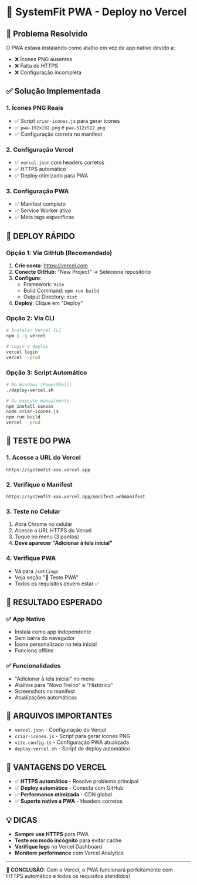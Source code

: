 # 🚀 SystemFit PWA - Deploy no Vercel

## 🎯 Problema Resolvido

O PWA estava instalando como atalho em vez de app nativo devido a:
- ❌ Ícones PNG ausentes
- ❌ Falta de HTTPS
- ❌ Configuração incompleta

## ✅ Solução Implementada

### 1. Ícones PNG Reais
- ✅ Script `criar-icones.js` para gerar ícones
- ✅ `pwa-192x192.png` e `pwa-512x512.png`
- ✅ Configuração correta no manifest

### 2. Configuração Vercel
- ✅ `vercel.json` com headers corretos
- ✅ HTTPS automático
- ✅ Deploy otimizado para PWA

### 3. Configuração PWA
- ✅ Manifest completo
- ✅ Service Worker ativo
- ✅ Meta tags específicas

## 🚀 DEPLOY RÁPIDO

### Opção 1: Via GitHub (Recomendado)
1. **Crie conta**: https://vercel.com
2. **Conecte GitHub**: "New Project" → Selecione repositório
3. **Configure**:
   - Framework: `Vite`
   - Build Command: `npm run build`
   - Output Directory: `dist`
4. **Deploy**: Clique em "Deploy"

### Opção 2: Via CLI
```bash
# Instalar Vercel CLI
npm i -g vercel

# Login e deploy
vercel login
vercel --prod
```

### Opção 3: Script Automático
```bash
# No Windows (PowerShell)
./deploy-vercel.sh

# Ou execute manualmente:
npm install canvas
node criar-icones.js
npm run build
vercel --prod
```

## 🧪 TESTE DO PWA

### 1. Acesse a URL do Vercel
```
https://systemfit-xxx.vercel.app
```

### 2. Verifique o Manifest
```
https://systemfit-xxx.vercel.app/manifest.webmanifest
```

### 3. Teste no Celular
1. Abra Chrome no celular
2. Acesse a URL HTTPS do Vercel
3. Toque no menu (3 pontos)
4. **Deve aparecer "Adicionar à tela inicial"**

### 4. Verifique PWA
- Vá para `/settings`
- Veja seção "🧪 Teste PWA"
- Todos os requisitos devem estar ✅

## 📱 RESULTADO ESPERADO

### ✅ App Nativo
- Instala como app independente
- Sem barra do navegador
- Ícone personalizado na tela inicial
- Funciona offline

### ✅ Funcionalidades
- "Adicionar à tela inicial" no menu
- Atalhos para "Novo Treino" e "Histórico"
- Screenshots no manifest
- Atualizações automáticas

## 🔧 ARQUIVOS IMPORTANTES

- `vercel.json` - Configuração do Vercel
- `criar-icones.js` - Script para gerar ícones PNG
- `vite.config.ts` - Configuração PWA atualizada
- `deploy-vercel.sh` - Script de deploy automático

## 🎯 VANTAGENS DO VERCEL

- ✅ **HTTPS automático** - Resolve problema principal
- ✅ **Deploy automático** - Conecta com GitHub
- ✅ **Performance otimizada** - CDN global
- ✅ **Suporte nativo a PWA** - Headers corretos

## 💡 DICAS

- **Sempre use HTTPS** para PWA
- **Teste em modo incógnito** para evitar cache
- **Verifique logs** no Vercel Dashboard
- **Monitore performance** com Vercel Analytics

---

**🎉 CONCLUSÃO**: Com o Vercel, o PWA funcionará perfeitamente com HTTPS automático e todos os requisitos atendidos! 